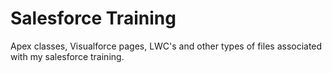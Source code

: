 # Salesforce Training
Apex classes, Visualforce pages, LWC's and other types of files associated with my salesforce training.
